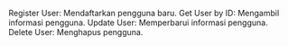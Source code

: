 Register User: Mendaftarkan pengguna baru.
Get User by ID: Mengambil informasi pengguna.
Update User: Memperbarui informasi pengguna.
Delete User: Menghapus pengguna.